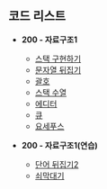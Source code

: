 ## 코드 리스트

- **200 - 자료구조1**

  - [스택 구현하기](./Problem/200/10828.md)
  - [문자열 뒤집기](./Problem/200/9093.md)
  - [괄호](./Problem/200/9012.md)
  - [스택 수열](./Problem/200/1874.md)
  - [에디터](./Problem/200/1406.md)
  - [큐](./Problem/200/10845.md)
  - [요세푸스](./Problem/200/1158.md)

- **200 - 자료구조1(연습)**

  - [단어 뒤집기2](./Problem/201/17413.md)
  - [쇠막대기](./Problem/201/10799.md)
